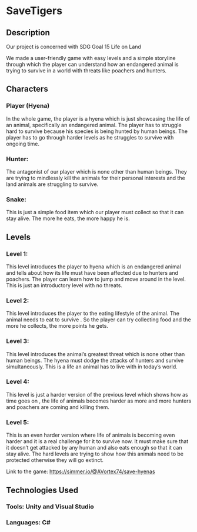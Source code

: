 # SaveTigers

## Description

Our project is concerned with SDG Goal 15 Life on Land

We made a user-friendly game with easy levels and a simple storyline through
which the player can understand how an endangered animal is trying to survive
in a world with threats like poachers and hunters.

## Characters
### Player (Hyena)
In the whole game, the player is a hyena which is just showcasing the life of an
animal, specifically an endangered animal. The player has to struggle hard to 
survive because his species is being hunted by human beings. The player has to go
through harder levels as he struggles to survive with ongoing time.
### Hunter: 
The antagonist of our player which is none other than human beings. They are trying
to mindlessly kill the animals for their personal interests and the land animals 
are struggling to survive.
### Snake: 
This is just a simple food item which our player must collect so that it can stay 
alive. The more he eats, the more happy he is. 

## Levels
### Level 1:  
This level introduces the player to hyena which is an endangered animal and tells 
about how its life must have been affected due to hunters and poachers. The player
can learn how to jump and move around in the level. This is just an introductory 
level with no threats.
### Level 2: 
This level introduces the player to the eating lifestyle of the animal. The animal 
needs to eat to survive . So the player can try collecting food and the more he 
collects, the more points he gets.
### Level 3: 
This level introduces the animal’s greatest threat which is none other than human 
beings. The hyena must dodge the attacks of hunters and survive simultaneously.
This is a life an animal has to live with in today’s world.
### Level 4: 
This level is just a harder version of the previous level which shows how as time goes 
on , the life of animals becomes harder as more and more hunters and poachers are 
coming and killing them.
### Level 5:
This is an even harder version where life of animals is becoming even harder and 
it is a real challenge for it to survive now. It must make sure that it doesn’t get 
attacked by any human and also eats enough so that it can stay alive. The hard levels 
are trying to show how this animals need to be protected otherwise they will go extinct.


Link to the game: https://simmer.io/@AVortex74/save-hyenas

## Technologies Used

### Tools: Unity and Visual Studio
### Languages: C#
